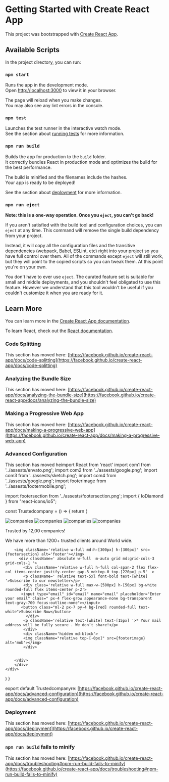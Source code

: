 # Getting Started with Create React App

This project was bootstrapped with [Create React App](https://github.com/facebook/create-react-app).

## Available Scripts

In the project directory, you can run:

### `npm start`

Runs the app in the development mode.\
Open [http://localhost:3000](http://localhost:3000) to view it in your browser.

The page will reload when you make changes.\
You may also see any lint errors in the console.

### `npm test`

Launches the test runner in the interactive watch mode.\
See the section about [running tests](https://facebook.github.io/create-react-app/docs/running-tests) for more information.

### `npm run build`

Builds the app for production to the `build` folder.\
It correctly bundles React in production mode and optimizes the build for the best performance.

The build is minified and the filenames include the hashes.\
Your app is ready to be deployed!

See the section about [deployment](https://facebook.github.io/create-react-app/docs/deployment) for more information.

### `npm run eject`

**Note: this is a one-way operation. Once you `eject`, you can't go back!**

If you aren't satisfied with the build tool and configuration choices, you can `eject` at any time. This command will remove the single build dependency from your project.

Instead, it will copy all the configuration files and the transitive dependencies (webpack, Babel, ESLint, etc) right into your project so you have full control over them. All of the commands except `eject` will still work, but they will point to the copied scripts so you can tweak them. At this point you're on your own.

You don't have to ever use `eject`. The curated feature set is suitable for small and middle deployments, and you shouldn't feel obligated to use this feature. However we understand that this tool wouldn't be useful if you couldn't customize it when you are ready for it.

## Learn More

You can learn more in the [Create React App documentation](https://facebook.github.io/create-react-app/docs/getting-started).

To learn React, check out the [React documentation](https://reactjs.org/).

### Code Splitting

This section has moved here: [https://facebook.github.io/create-react-app/docs/code-splitting](https://facebook.github.io/create-react-app/docs/code-splitting)

### Analyzing the Bundle Size

This section has moved here: [https://facebook.github.io/create-react-app/docs/analyzing-the-bundle-size](https://facebook.github.io/create-react-app/docs/analyzing-the-bundle-size)

### Making a Progressive Web App

This section has moved here: [https://facebook.github.io/create-react-app/docs/making-a-progressive-web-app](https://facebook.github.io/create-react-app/docs/making-a-progressive-web-app)

### Advanced Configuration

This section has moved heimport React from 'react'
import com1 from '../assests/envato.png';
import com2 from '../assests/google.png';
import com3 from '../assests/sketch.png';
import com4 from '../assests/google.png';
import footerimage from '../assests/footermobile.png';

import footersection from '../assests/footersection.png';
import { IoDiamond } from "react-icons/io5";

const Trustedcompany = () => {
  return (
    <div className='w-full h-[100vh]  flex flex-col justify-start items-center'>
    <div className=' flex flex-col gap-5 m-auto justify-start items-center'>
        <div className=' flex gap-12 px-5'>
            <img src={com2} alt='companies'></img>
            <img src={com3} alt='companies'></img>
            <img src={com4} alt='companies'></img>
            <img src={com1} alt='companies'></img>
        </div>
        <div className='flex gap-5 px-8'>
             <div className='w-[30px] h-[30px] bg-[#ffc107] shadow-[#ffc107]-xl flex justify-center items-center rounded-full'>
             <IoDiamond className='w-7 h-7 text-[white]'/>
             </div>
             <div className='flex flex-col justify-start'>
                <p className='font-bold'>Trusted by 12,00 companies!</p>
                <p className='font-semibold text-gray-600'>We have more than 1200+ trusted clients around World wide.</p>
             </div>
        </div>
       
        
        <img className='relative w-full md:h-[300px] h-[300px]' src={footersection} alt='footer'></img>
          <div className=' absolute w-full  m-auto grid md:grid-cols-3 grid-cols-1 '>
            <div className='relative w-full h-full col-span-2 flex flex-col items-center justify-center gap-3 md:top-0 top-[220px] p-5'  >
            <p className=' relative text-5xl font-bold text-[white] '>Subscribe to our newsletter</p>
            <div class='relative w-full max-w-[500px] h-[50px] bg-white rounded-full flex items-center p-2'>
           <input type="email" id="email" name="email" placeholder="Enter your email" class=" px-4 flex-grow appearance-none bg-transparent text-gray-700 focus:outline-none"></input>
           <button class="ml-2 px-7 py-4 bg-[red] rounded-full text-white">Subscribe Now</button>
             </div>
            <p className='relative text-[white] text-[15px] '>* Your mail address will be fully secure . We don’t share!</p>
            </div>
            <div className='hidden md:block'>
            <img className="relative top-[-0px]" src={footerimage} alt='mob'></img>
            </div>

            
        </div>
        </div>
    </div>
  )
}

export default Trustedcompanyre: [https://facebook.github.io/create-react-app/docs/advanced-configuration](https://facebook.github.io/create-react-app/docs/advanced-configuration)

### Deployment

This section has moved here: [https://facebook.github.io/create-react-app/docs/deployment](https://facebook.github.io/create-react-app/docs/deployment)

### `npm run build` fails to minify

This section has moved here: [https://facebook.github.io/create-react-app/docs/troubleshooting#npm-run-build-fails-to-minify](https://facebook.github.io/create-react-app/docs/troubleshooting#npm-run-build-fails-to-minify)
